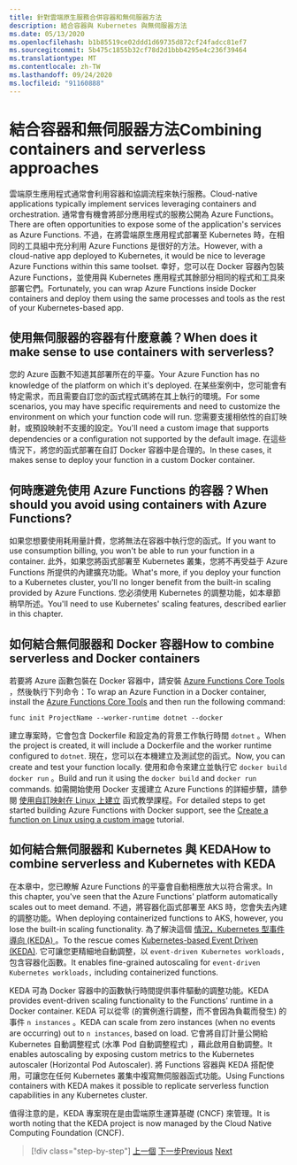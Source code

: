 ```yaml
---
title: 針對雲端原生服務合併容器和無伺服器方法
description: 結合容器與 Kubernetes 與無伺服器方法
ms.date: 05/13/2020
ms.openlocfilehash: b1b85519ce02ddd1d69735d872cf24fadcc81ef7
ms.sourcegitcommit: 5b475c1855b32cf78d2d1bbb4295e4c236f39464
ms.translationtype: MT
ms.contentlocale: zh-TW
ms.lasthandoff: 09/24/2020
ms.locfileid: "91160888"
---
```

# <a name="combining-containers-and-serverless-approaches"></a><span data-ttu-id="87678-103">結合容器和無伺服器方法</span><span class="sxs-lookup"><span data-stu-id="87678-103">Combining containers and serverless approaches</span></span>

<span data-ttu-id="87678-104">雲端原生應用程式通常會利用容器和協調流程來執行服務。</span><span class="sxs-lookup"><span data-stu-id="87678-104">Cloud-native applications typically implement services leveraging containers and orchestration.</span></span> <span data-ttu-id="87678-105">通常會有機會將部分應用程式的服務公開為 Azure Functions。</span><span class="sxs-lookup"><span data-stu-id="87678-105">There are often opportunities to expose some of the application's services as Azure Functions.</span></span> <span data-ttu-id="87678-106">不過，在將雲端原生應用程式部署至 Kubernetes 時，在相同的工具組中充分利用 Azure Functions 是很好的方法。</span><span class="sxs-lookup"><span data-stu-id="87678-106">However, with a cloud-native app deployed to Kubernetes, it would be nice to leverage Azure Functions within this same toolset.</span></span> <span data-ttu-id="87678-107">幸好，您可以在 Docker 容器內包裝 Azure Functions，並使用與 Kubernetes 應用程式其餘部分相同的程式和工具來部署它們。</span><span class="sxs-lookup"><span data-stu-id="87678-107">Fortunately, you can wrap Azure Functions inside Docker containers and deploy them using the same processes and tools as the rest of your Kubernetes-based app.</span></span>

## <a name="when-does-it-make-sense-to-use-containers-with-serverless"></a><span data-ttu-id="87678-108">使用無伺服器的容器有什麼意義？</span><span class="sxs-lookup"><span data-stu-id="87678-108">When does it make sense to use containers with serverless?</span></span>

<span data-ttu-id="87678-109">您的 Azure 函數不知道其部署所在的平臺。</span><span class="sxs-lookup"><span data-stu-id="87678-109">Your Azure Function has no knowledge of the platform on which it's deployed.</span></span> <span data-ttu-id="87678-110">在某些案例中，您可能會有特定需求，而且需要自訂您的函式程式碼將在其上執行的環境。</span><span class="sxs-lookup"><span data-stu-id="87678-110">For some scenarios, you may have specific requirements and need to customize the environment on which your function code will run.</span></span> <span data-ttu-id="87678-111">您需要支援相依性的自訂映射，或預設映射不支援的設定。</span><span class="sxs-lookup"><span data-stu-id="87678-111">You'll need a custom image that supports dependencies or a configuration not supported by the default image.</span></span> <span data-ttu-id="87678-112">在這些情況下，將您的函式部署在自訂 Docker 容器中是合理的。</span><span class="sxs-lookup"><span data-stu-id="87678-112">In these cases, it makes sense to deploy your function in a custom Docker container.</span></span>

## <a name="when-should-you-avoid-using-containers-with-azure-functions"></a><span data-ttu-id="87678-113">何時應避免使用 Azure Functions 的容器？</span><span class="sxs-lookup"><span data-stu-id="87678-113">When should you avoid using containers with Azure Functions?</span></span>

<span data-ttu-id="87678-114">如果您想要使用耗用量計費，您將無法在容器中執行您的函式。</span><span class="sxs-lookup"><span data-stu-id="87678-114">If you want to use consumption billing, you won't be able to run your function in a container.</span></span> <span data-ttu-id="87678-115">此外，如果您將函式部署至 Kubernetes 叢集，您將不再受益于 Azure Functions 所提供的內建擴充功能。</span><span class="sxs-lookup"><span data-stu-id="87678-115">What's more, if you deploy your function to a Kubernetes cluster, you'll no longer benefit from the built-in scaling provided by Azure Functions.</span></span> <span data-ttu-id="87678-116">您必須使用 Kubernetes 的調整功能，如本章節稍早所述。</span><span class="sxs-lookup"><span data-stu-id="87678-116">You'll need to use Kubernetes' scaling features, described earlier in this chapter.</span></span>

## <a name="how-to-combine-serverless-and-docker-containers"></a><span data-ttu-id="87678-117">如何結合無伺服器和 Docker 容器</span><span class="sxs-lookup"><span data-stu-id="87678-117">How to combine serverless and Docker containers</span></span>

<span data-ttu-id="87678-118">若要將 Azure 函數包裝在 Docker 容器中，請安裝 [Azure Functions Core Tools](https://github.com/Azure/azure-functions-core-tools) ，然後執行下列命令：</span><span class="sxs-lookup"><span data-stu-id="87678-118">To wrap an Azure Function in a Docker container, install the [Azure Functions Core Tools](https://github.com/Azure/azure-functions-core-tools) and then run the following command:</span></span>

```console
func init ProjectName --worker-runtime dotnet --docker
```

<span data-ttu-id="87678-119">建立專案時，它會包含 Dockerfile 和設定為的背景工作執行時間 `dotnet` 。</span><span class="sxs-lookup"><span data-stu-id="87678-119">When the project is created, it will include a Dockerfile and the worker runtime configured to `dotnet`.</span></span> <span data-ttu-id="87678-120">現在，您可以在本機建立及測試您的函式。</span><span class="sxs-lookup"><span data-stu-id="87678-120">Now, you can create and test your function locally.</span></span> <span data-ttu-id="87678-121">使用和命令來建立並執行它  `docker build` `docker run` 。</span><span class="sxs-lookup"><span data-stu-id="87678-121">Build and run it using the  `docker build` and `docker run` commands.</span></span> <span data-ttu-id="87678-122">如需開始使用 Docker 支援建立 Azure Functions 的詳細步驟，請參閱 [使用自訂映射在 Linux 上建立](/azure/azure-functions/functions-create-function-linux-custom-image) 函式教學課程。</span><span class="sxs-lookup"><span data-stu-id="87678-122">For detailed steps to get started building Azure Functions with Docker support, see the [Create a function on Linux using a custom image](/azure/azure-functions/functions-create-function-linux-custom-image) tutorial.</span></span>

## <a name="how-to-combine-serverless-and-kubernetes-with-keda"></a><span data-ttu-id="87678-123">如何結合無伺服器和 Kubernetes 與 KEDA</span><span class="sxs-lookup"><span data-stu-id="87678-123">How to combine serverless and Kubernetes with KEDA</span></span>

<span data-ttu-id="87678-124">在本章中，您已瞭解 Azure Functions 的平臺會自動相應放大以符合需求。</span><span class="sxs-lookup"><span data-stu-id="87678-124">In this chapter, you've seen that the Azure Functions' platform automatically scales out to meet demand.</span></span> <span data-ttu-id="87678-125">不過，將容器化函式部署至 AKS 時，您會失去內建的調整功能。</span><span class="sxs-lookup"><span data-stu-id="87678-125">When deploying containerized functions to AKS, however, you lose the built-in scaling functionality.</span></span> <span data-ttu-id="87678-126">為了解決這個 [情況，Kubernetes 型事件導向 (KEDA) ](/azure/azure-functions/functions-kubernetes-keda)。</span><span class="sxs-lookup"><span data-stu-id="87678-126">To the rescue comes [Kubernetes-based Event Driven (KEDA)](/azure/azure-functions/functions-kubernetes-keda).</span></span> <span data-ttu-id="87678-127">它可讓您更精細地自動調整，以 `event-driven Kubernetes workloads,` 包含容器化函數。</span><span class="sxs-lookup"><span data-stu-id="87678-127">It enables fine-grained autoscaling for `event-driven Kubernetes workloads,` including containerized functions.</span></span>

<span data-ttu-id="87678-128">KEDA 可為 Docker 容器中的函數執行時間提供事件驅動的調整功能。</span><span class="sxs-lookup"><span data-stu-id="87678-128">KEDA provides event-driven scaling functionality to the Functions' runtime in a Docker container.</span></span> <span data-ttu-id="87678-129">KEDA 可以從零 (的實例進行調整，而不會因為負載而發生) 的事件 `n instances` 。</span><span class="sxs-lookup"><span data-stu-id="87678-129">KEDA can scale from zero instances (when no events are occurring) out to `n instances`, based on load.</span></span> <span data-ttu-id="87678-130">它會將自訂計量公開給 Kubernetes 自動調整程式 (水準 Pod 自動調整程式) ，藉此啟用自動調整。</span><span class="sxs-lookup"><span data-stu-id="87678-130">It enables autoscaling by exposing custom metrics to the Kubernetes autoscaler (Horizontal Pod Autoscaler).</span></span> <span data-ttu-id="87678-131">將 Functions 容器與 KEDA 搭配使用，可讓您在任何 Kubernetes 叢集中複寫無伺服器函式功能。</span><span class="sxs-lookup"><span data-stu-id="87678-131">Using Functions containers with KEDA makes it possible to replicate serverless function capabilities in any Kubernetes cluster.</span></span>

<span data-ttu-id="87678-132">值得注意的是，KEDA 專案現在是由雲端原生運算基礎 (CNCF) 來管理。</span><span class="sxs-lookup"><span data-stu-id="87678-132">It is worth noting that the KEDA project is now managed by the Cloud Native Computing Foundation (CNCF).</span></span>

>[!div class="step-by-step"]
><span data-ttu-id="87678-133">[上一個](leverage-serverless-functions.md) 
>[下一步](deploy-containers-azure.md)</span><span class="sxs-lookup"><span data-stu-id="87678-133">[Previous](leverage-serverless-functions.md)
[Next](deploy-containers-azure.md)</span></span>
